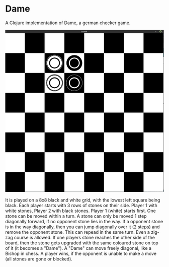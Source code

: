 # Dame
A Clojure implementation of Dame, a german checker game.

![](resources/Dame.png)

It is played on a 8x8 black and white grid, with the lowest left square being black.
Each player starts with 3 rows of stones on their side. Player 1 with white stones, Player 2 with black stones.
Player 1 (white) starts first. One stone can be moved within a turn. A stone can only be moved 1 step diagonally forward, if no opponent stone
lies in the way. If a opponent stone is in the way diagonally, then you can jump diagonally over it (2 steps) and remove the opponent stone.
This can repead in the same turn. Even a zig-zag course is allowed.
If one players stone reaches the other side of the board, then the stone gets upgraded with the same coloured stone on top of it (it becomes a "Dame").
A "Dame" can move freely diagonal, like a Bishop in chess.
A player wins, if the opponent is unable to make a move (all stones are gone or blocked).

